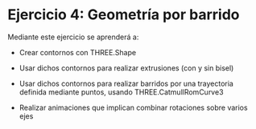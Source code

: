 # Ejercicio 4: Geometría por barrido

Mediante este ejercicio se aprenderá a:

- Crear contornos con THREE.Shape

- Usar dichos contornos para realizar extrusiones (con y sin bisel)

- Usar dichos contornos para realizar barridos por una trayectoria definida mediante puntos, usando THREE.CatmullRomCurve3

- Realizar animaciones que implican combinar rotaciones sobre varios ejes
